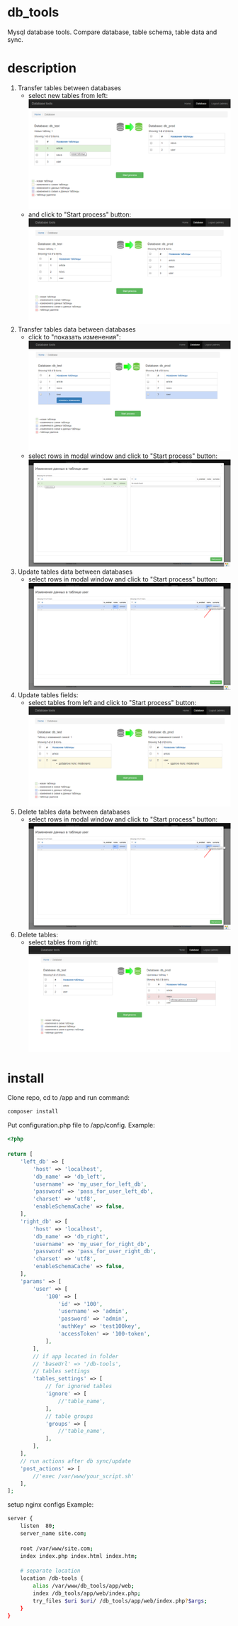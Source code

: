 # db_tools
Mysql database tools. Compare database, table schema, table data and sync.

# description
1. Transfer tables between databases
    * select new tables from left:
    ![Alt text](/docs/images/table_transfer/1.png?raw=true "select tables")
    * and click to "Start process" button:
    ![Alt text](/docs/images/table_transfer/2.png?raw=true "click start process")
2. Transfer tables data between databases
    * click to "показать изменения":
    ![Alt text](/docs/images/table_data_transfer/1.png?raw=true "view edit")
    * select rows in modal window and click to "Start process" button:
    ![Alt text](/docs/images/table_data_transfer/2.png?raw=true "click start process")
3. Update tables data between databases
    * select rows in modal window and click to "Start process" button:
    ![Alt text](/docs/images/table_data_update/1.png?raw=true "click start process")
4. Update tables fields:
    * select tables from left and click to "Start process" button:
    ![Alt text](/docs/images/table_fields_modify/1.png?raw=true "select tables and click start process")
4. Delete tables data between databases
    * select rows in modal window and click to "Start process" button:
    ![Alt text](/docs/images/table_data_delete/1.png?raw=true "click start process")
5. Delete tables:
    * select tables from right:
    ![Alt text](/docs/images/table_delete/1.png?raw=true "select tables and click start process")

# install
Clone repo, cd to /app and run command:
```bash
composer install
```

Put configuration.php file to /app/config.
Example:
```php
<?php

return [
    'left_db' => [
        'host' => 'localhost',
        'db_name' => 'db_left',
        'username' => 'my_user_for_left_db',
        'password' => 'pass_for_user_left_db',
        'charset' => 'utf8',
        'enableSchemaCache' => false,
    ],
    'right_db' => [
        'host' => 'localhost',
        'db_name' => 'db_right',
        'username' => 'my_user_for_right_db',
        'password' => 'pass_for_user_right_db',
        'charset' => 'utf8',
        'enableSchemaCache' => false,
    ],
    'params' => [
        'user' => [
            '100' => [
                'id' => '100',
                'username' => 'admin',
                'password' => 'admin',
                'authKey' => 'test100key',
                'accessToken' => '100-token',        
            ],
        ],
        // if app located in folder
        // 'baseUrl' => '/db-tools',
        // tables settings
        'tables_settings' => [
            // for ignored tables
            'ignore' => [
                //'table_name',
            ],
            // table groups
            'groups' => [
                //'table_name',          
            ],
        ],
    ],
    // run actions after db sync/update
    'post_actions' => [
        //'exec /var/www/your_script.sh'
    ],
];
```

setup nginx configs
Example:
```bash
server {
    listen  80;
	server_name site.com;

	root /var/www/site.com;
	index index.php index.html index.htm;
	
	# separate location 
	location /db-tools {
        alias /var/www/db_tools/app/web;
        index /db_tools/app/web/index.php;
        try_files $uri $uri/ /db_tools/app/web/index.php?$args;
    }
}
```